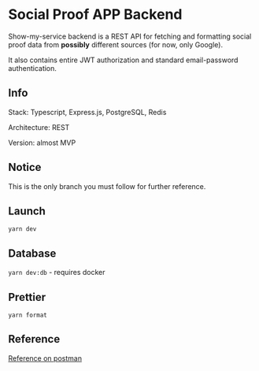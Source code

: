 # Social Proof APP Backend

Show-my-service backend is a REST API for fetching and formatting
social proof data from **possibly** different sources (for now, only Google).

It also contains entire JWT authorization and standard email-password
authentication. 

## Info

Stack: Typescript, Express.js, PostgreSQL, Redis

Architecture: REST 

Version: almost MVP

## Notice

This is the only branch you must follow for
further reference. 

## Launch

`yarn dev`

## Database

`yarn dev:db` - requires docker

## Prettier

`yarn format`

## Reference 

[Reference on postman](https://documenter.getpostman.com/view/23898721/2s9YRCVqfB)
